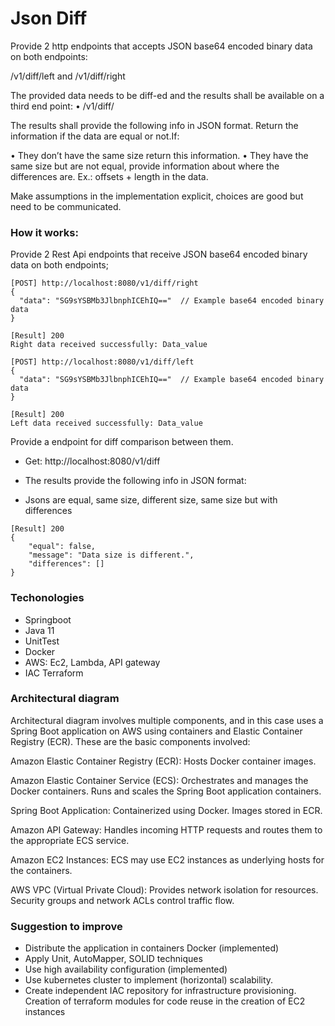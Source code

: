 # Json Diff
Provide 2 http endpoints that accepts JSON base64 encoded binary data on
both endpoints: 

/v1/diff/left and /v1/diff/right

The provided data needs to be diff-ed and the results shall be available on a third end point: 
• /v1/diff/

The results shall provide the following info in JSON format. Return the information if the data are equal or not.If:

• They don’t have the same size return this information.
• They have the same size but are not equal, provide information about where the differences are. Ex.: offsets + length in the data.

Make assumptions in the implementation explicit, choices are good but need to be communicated.

### How it works:
Provide 2 Rest Api endpoints that receive JSON base64 encoded binary data on both endpoints;

```
[POST] http://localhost:8080/v1/diff/right
{
  "data": "SG9sYSBMb3JlbnphICEhIQ=="  // Example base64 encoded binary data
}

[Result] 200
Right data received successfully: Data_value

[POST] http://localhost:8080/v1/diff/left
{
  "data": "SG9sYSBMb3JlbnphICEhIQ=="  // Example base64 encoded binary data
}

[Result] 200
Left data received successfully: Data_value
```

Provide a endpoint for diff comparison between them.
- Get: http://localhost:8080/v1/diff
- The results provide the following info in JSON format:


- Jsons are equal, same size, different size, same size but with differences

```
[Result] 200
{
    "equal": false,
    "message": "Data size is different.",
    "differences": []
}
```

### Techonologies
- Springboot
- Java 11
- UnitTest
- Docker
- AWS: Ec2, Lambda, API gateway
- IAC Terraform

### Architectural diagram 

Architectural diagram involves multiple components, and in this case uses a Spring Boot application on AWS using containers and Elastic Container Registry (ECR). These are the basic components involved:

Amazon Elastic Container Registry (ECR): Hosts Docker container images.

Amazon Elastic Container Service (ECS):
Orchestrates and manages the Docker containers.
Runs and scales the Spring Boot application containers.

Spring Boot Application: Containerized using Docker. Images stored in ECR.

Amazon API Gateway: Handles incoming HTTP requests and routes them to the appropriate ECS service.

Amazon EC2 Instances: ECS may use EC2 instances as underlying hosts for the containers.

AWS VPC (Virtual Private Cloud): Provides network isolation for resources. Security groups and network ACLs control traffic flow.


### Suggestion to improve
- Distribute the application in containers Docker (implemented)
- Apply Unit, AutoMapper, SOLID techniques
- Use high availability configuration (implemented)
- Use kubernetes cluster to implement (horizontal) scalability.
- Create independent IAC repository for infrastructure provisioning. Creation of terraform modules for code reuse in the creation of EC2 instances
